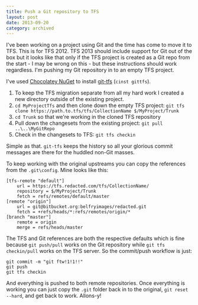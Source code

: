 ```yaml
---
title: Push a Git repository to TFS
layout: post
date: 2013-09-20
category: archived
---
```


I've been working on a project using Git and the time has come to move it to TFS. This is for TFS 2012. TFS 2013 should include support for Git out of the box but it looks like that only if the TFS project is created as a Git repo from the start - I may be wrong on this - but these instructions should work regardless. I'm pushing my Git repository in to an empty TFS project.

I've used [Chocolatey NuGet](https://chocolatey.org/packages/gittfs) to install [git-tfs](https://github.com/git-tfs/git-tfs) (`cinst gittfs`).

1. To keep the TFS migration separate from all my hard work I created a new directory outside of the existing project.
2. `cd MyProjectTfs` and then clone down the empty TFS project: `git tfs clone https://path.to.tfs/tfs/CollectionName $/MyProject/Trunk`
3. `cd Trunk` so that we're working in the cloned TFS repository
4. Pull down the changesets from the existing project: `git pull ..\..\MyGitRepo`
5. Check in the changesets to TFS: `git tfs checkin`

Simple as that. `git-tfs` keeps the history so all your glorious commit messages are there for the huddled non-Git masses.

To keep working with the original upstreams you can copy the references from the `.git\config`. Mine looks like this:

	[tfs-remote "default"]
		url = https://tfs.redacted.com/tfs/CollectionName/
		repository = $/MyProject/Trunk
		fetch = refs/remotes/default/master
	[remote "origin"]
		url = git@bitbucket.org:belfryimages/redacted.git
		fetch = +refs/heads/*:refs/remotes/origin/*
	[branch "master"]
		remote = origin
		merge = refs/heads/master

The TFS and Git references are both the respective defaults which is fine because `git push/pull` works on the Git repository while `git tfs checkin/pull` works on the TFS server. So the commit/push workflow is just:

	git commit -m "git ftw!1!1!!"
	git push
	git tfs checkin

And everything is pushed to both remote repositories. Once everything is working you can just copy the `.git` folder back in to the original, `git reset --hard`, and get back to work. Allons-y!
